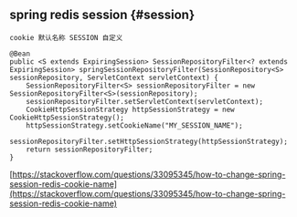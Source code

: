 ## spring redis session {#session}

```
cookie 默认名称 SESSION 自定义
```

```
@Bean
public <S extends ExpiringSession> SessionRepositoryFilter<? extends ExpiringSession> springSessionRepositoryFilter(SessionRepository<S> sessionRepository, ServletContext servletContext) {
    SessionRepositoryFilter<S> sessionRepositoryFilter = new SessionRepositoryFilter<S>(sessionRepository);
    sessionRepositoryFilter.setServletContext(servletContext);
    CookieHttpSessionStrategy httpSessionStrategy = new CookieHttpSessionStrategy();
    httpSessionStrategy.setCookieName("MY_SESSION_NAME");
    sessionRepositoryFilter.setHttpSessionStrategy(httpSessionStrategy);
    return sessionRepositoryFilter;
}
```

[https://stackoverflow.com/questions/33095345/how-to-change-spring-session-redis-cookie-name](https://stackoverflow.com/questions/33095345/how-to-change-spring-session-redis-cookie-name)

